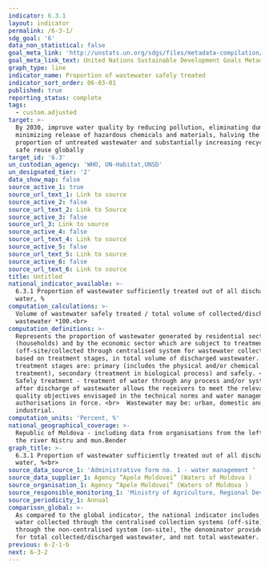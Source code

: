 ```yaml
---
indicator: 6.3.1
layout: indicator
permalink: /6-3-1/
sdg_goal: '6'
data_non_statistical: false
goal_meta_link: 'http://unstats.un.org/sdgs/files/metadata-compilation/Metadata-Goal-6.pdf'
goal_meta_link_text: United Nations Sustainable Development Goals Metadata (pdf 428kB)
graph_type: line
indicator_name: Proportion of wastewater safely treated
indicator_sort_order: 06-03-01
published: true
reporting_status: complete
tags:
  - custom.adjusted
target: >-
  By 2030, improve water quality by reducing pollution, eliminating dumping and
  minimizing release of hazardous chemicals and materials, halving the
  proportion of untreated wastewater and substantially increasing recycling and
  safe reuse globally
target_id: '6.3'
un_custodian_agency: 'WHO, UN-Habitat,UNSD'
un_designated_tier: '2'
data_show_map: false
source_active_1: true
source_url_text_1: Link to source
source_active_2: false
source_url_text_2: Link to Source
source_active_3: false
source_url_3: Link to source
source_active_4: false
source_url_text_4: Link to source
source_active_5: false
source_url_text_5: Link to source
source_active_6: false
source_url_text_6: Link to source
title: Untitled
national_indicator_available: >-
  6.3.1 Proportion of wastewater sufficiently treated out of all discharged
  water, %
computation_calculations: >-
  Volume of wastewater safely treated / total volume of collected/discharge
  wastewater *100.<br>
computation_definitions: >-
  Represents the proportion of wastewater generated by residential sector
  (households) and by the economic sector which are subject to treatment
  (off-site/collected through centralised system for wastewater collection),
  based on treatment stages, in total volume of discharged wastewater. The
  treatment stages are: primary (includes the physical and/or chemical
  treatment), secondary (treatment in biological process) and safely. <br> 
  Safely treatment - treatment of water through any process and/or system, which
  after discharge of wastewater allows the receivers to meet the relevant
  quality objectives envisaged in the technical norms and water management
  authorisations in force. <br>  Wastewater may be: urban, domestic and
  industrial.
computation_units: 'Percent, %'
national_geographical_coverage: >-
  Republic of Moldova - including data from organisations from the left side of
  the river Nistru and mun.Bender
graph_title: >-
  6.3.1 Proportion of wastewater sufficiently treated out of all discharged
  water, %<br> 
source_data_source_1: 'Administrative form no. 1 - water management '
source_data_supplier_1: Agency “Apele Moldovei” (Waters of Moldova )
source_organisation_1: Agency “Apele Moldovei” (Waters of Moldova )
source_responsible_monitoring_1: 'Ministry of Agriculture, Regional Development and Environment'
source_periodicity_1: Annual
comparison_global: >-
  As compared to the global indicator, the national indicator includes only the
  water collected through the centralised collection systems (off-site) and not
  through the non-centralised system (on-site), the denominator provides only
  for total collected/discharged wastewater, and not total wastewater. 
previous: 6-2-1-b
next: 6-3-2
---
```

